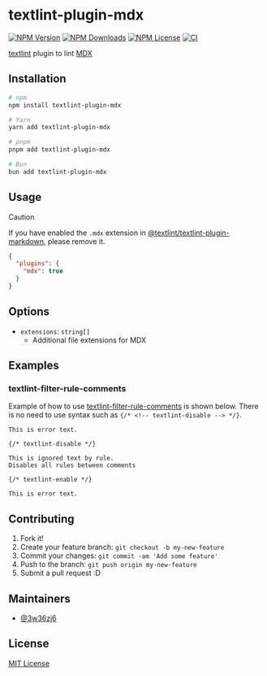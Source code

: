# textlint-plugin-mdx

[![NPM Version](https://img.shields.io/npm/v/textlint-plugin-mdx)](https://www.npmjs.com/package/textlint-plugin-mdx?activeTab=versions)
[![NPM Downloads](https://img.shields.io/npm/d18m/textlint-plugin-mdx)](https://www.npmjs.com/package/textlint-plugin-mdx)
[![NPM License](https://img.shields.io/npm/l/textlint-plugin-mdx)](https://github.com/textlint/textlint-plugin-mdx/blob/HEAD/LICENSE)
[![CI](https://github.com/textlint/textlint-plugin-mdx/actions/workflows/ci.yaml/badge.svg?branch=main&event=push)](https://github.com/textlint/textlint-plugin-mdx/actions/workflows/ci.yaml)

[textlint](https://github.com/textlint/textlint) plugin to lint [MDX](https://mdxjs.com/)

## Installation

```sh
# npm
npm install textlint-plugin-mdx

# Yarn
yarn add textlint-plugin-mdx

# pnpm
pnpm add textlint-plugin-mdx

# Bun
bun add textlint-plugin-mdx
```

## Usage

> [!CAUTION]
> If you have enabled the `.mdx` extension in [@textlint/textlint-plugin-markdown](https://www.npmjs.com/package/@textlint/textlint-plugin-markdown), please remove it.

```json
{
  "plugins": {
    "mdx": true
  }
}
```

## Options

- `extensions`: `string[]`
  - Additional file extensions for MDX

## Examples

### textlint-filter-rule-comments

Example of how to use [textlint-filter-rule-comments](https://www.npmjs.com/package/textlint-filter-rule-comments) is shown below. There is no need to use syntax such as `{/* <!-- textlint-disable --> */}`.

```mdx
This is error text.

{/* textlint-disable */}

This is ignored text by rule.
Disables all rules between comments

{/* textlint-enable */}

This is error text.
```

## Contributing

1. Fork it!
2. Create your feature branch: `git checkout -b my-new-feature`
3. Commit your changes: `git commit -am 'Add some feature'`
4. Push to the branch: `git push origin my-new-feature`
5. Submit a pull request :D

## Maintainers

- [@3w36zj6](https://github.com/3w36zj6)

## License

[MIT License](LICENSE)
